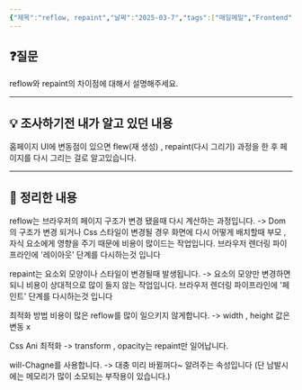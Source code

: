 ```yaml
---
{"제목":"reflow, repaint","날짜":"2025-03-7","tags":["매일메일","Frontend"],"dg-publish":true,"permalink":"/v2/매일메일/reflow, repaint/","dgPassFrontmatter":true}
---
```


## ❓질문

 reflow와 repaint의 차이점에 대해서 설명해주세요.

---
## 💡 조사하기전 내가 알고 있던 내용

홈페이지 UI에 변동점이 있으면 flew(재 생성) , repaint(다시 그리기) 과정을 한 후 페이지를 다시 그리는 걸로 알고있습니다.

---
## 🏫 정리한 내용

reflow는 브라우저의 페이지 구조가 변경 됐을때 다시 계산하는 과정입니다.
-> Dom의 구조가 변경 되거나 Css 스타일이 변경될 경우
화면에 다시 어떻게 배치할때 부모 , 자식 요소에게 영향을 주기 때문에 비용이 많이드는 작업입니다.
브라우저 렌더링 파이프라인에 '레이아웃' 단계를 다시하는것 입니다

repaint는 요소외 모양이나 스타일이 변경될때 발생됩니다.
-> 요소의 모양만 변경하면 되니 비용이 상대적으로 많이 들지 않는 작업입니다.
브라우저 렌더링 파이프라인에 '페인트' 단계를 다시하는것 입니다

최적화 방법
비용이 많은 reflow를 많이 일으키지 않게합니다.
-> width , height 값은 변동 x

Css Ani 최적화
-> transform , opacity는 repaint만 일어납니다.

will-Chagne를 사용합니다.
-> 대충 미리 바뀔꺼다~ 알려주는 속성입니다
(단 남발시에는 메모리가 많이 소모되는 부작용이 있습니다.)
